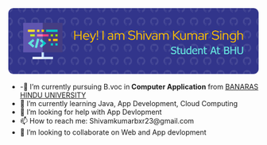 <img src = "https://github.com/ShivamBHU/ShivamBHU/blob/main/github-header-image.png?raw=true">
 <ul>
        <li>-🔭 I’m currently pursuing B.voc in<B> Computer Application</B> from   <a href="https://www.bhu.ac.in/Site/Home/1_2_16_Main-Site">BANARAS HINDU UNIVERSITY</a></li>
        <li> 🌱 I’m currently learning Java, App Development, Cloud Computing</li>
        <li> 🤔 I’m looking for help with App Devlopment </li>
        <li> 📫 How to reach me: Shivamkumarbxr23@gmail.com</li>
        <li>👯 I’m looking to collaborate on Web and App devlopment</li>
    </ul>

 



<!--
**ShivamBHU/ShivamBHU** is a ✨ _special_ ✨ repository because its `README.md` (this file) appears on your GitHub profile.

Here are some ideas to get you started:

- 🔭 I’m currently working on ...
 
- 

- 💬 Ask me about ...

- 😄 Pronouns: ...
- ⚡ Fun fact: ...
-->
